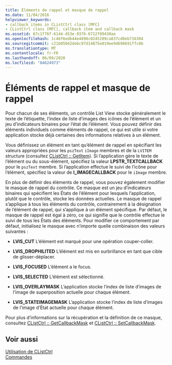 ```yaml
---
title: Éléments de rappel et masque de rappel
ms.date: 11/04/2016
helpviewer_keywords:
- callback items in CListCtrl class [MFC]
- CListCtrl class [MFC], callback item and callback mask
ms.assetid: 67c1f76f-6144-453e-9376-6712f89430ae
ms.openlocfilehash: 1c46f6edb44e4898c0245209ca837cd0eb716304
ms.sourcegitcommit: c21b05042debc97d14875e019ee9d698691ffc0b
ms.translationtype: MT
ms.contentlocale: fr-FR
ms.lasthandoff: 06/09/2020
ms.locfileid: "84624973"
---
```

# <a name="callback-items-and-the-callback-mask"></a>Éléments de rappel et masque de rappel

Pour chacun de ses éléments, un contrôle List View stocke généralement le texte de l’étiquette, l’index de liste d’images des icônes de l’élément et un jeu d’indicateurs binaires pour l’état de l’élément. Vous pouvez définir des éléments individuels comme éléments de rappel, ce qui est utile si votre application stocke déjà certaines des informations relatives à un élément.

Vous définissez un élément en tant qu’élément de rappel en spécifiant les valeurs appropriées pour les `pszText` `iImage` membres et de la `LVITEM` structure (consultez [CListCtrl :: GetItem](reference/clistctrl-class.md#getitem)). Si l’application gère le texte de l’élément ou du sous-élément, spécifiez la valeur **LPSTR_TEXTCALLBACK** pour le `pszText` membre. Si l’application effectue le suivi de l’icône pour l’élément, spécifiez la valeur de **I_IMAGECALLBACK** pour le `iImage` membre.

En plus de définir des éléments de rappel, vous pouvez également modifier le masque de rappel du contrôle. Ce masque est un jeu d’indicateurs binaires qui spécifient les États de l’élément pour lesquels l’application, plutôt que le contrôle, stocke les données actuelles. Le masque de rappel s’applique à tous les éléments du contrôle, contrairement à la désignation de l’élément de rappel, qui s’applique à un élément spécifique. Par défaut, le masque de rappel est égal à zéro, ce qui signifie que le contrôle effectue le suivi de tous les États des éléments. Pour modifier ce comportement par défaut, initialisez le masque avec n’importe quelle combinaison des valeurs suivantes :

- **LVIS_CUT** L’élément est marqué pour une opération couper-coller.

- **LVIS_DROPHILITED** L’élément est mis en surbrillance en tant que cible de glisser-déplacer.

- **LVIS_FOCUSED** L’élément a le focus.

- **LVIS_SELECTED** L’élément est sélectionné.

- **LVIS_OVERLAYMASK** L’application stocke l’index de liste d’images de l’image de superposition actuelle pour chaque élément.

- **LVIS_STATEIMAGEMASK** L’application stocke l’index de liste d’images de l’image d’État actuelle pour chaque élément.

Pour plus d’informations sur la récupération et la définition de ce masque, consultez [CListCtrl :: GetCallbackMask](reference/clistctrl-class.md#getcallbackmask) et [CListCtrl :: SetCallbackMask](reference/clistctrl-class.md#setcallbackmask).

## <a name="see-also"></a>Voir aussi

[Utilisation de CListCtrl](using-clistctrl.md)<br/>
[Commandes](controls-mfc.md)
